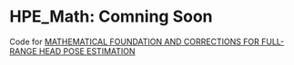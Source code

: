 # HPE_Math: Comning Soon
Code for [MATHEMATICAL FOUNDATION AND CORRECTIONS FOR FULL-RANGE HEAD POSE ESTIMATION](https://arxiv.org/pdf/2403.18104)

